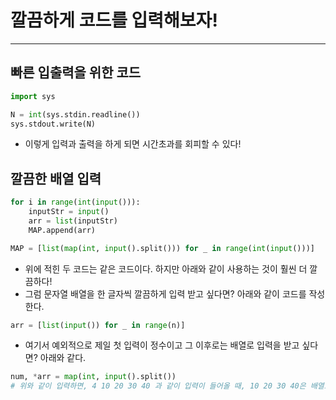 # 깔끔하게 코드를 입력해보자!
---
## 빠른 입출력을 위한 코드

```python
import sys

N = int(sys.stdin.readline())
sys.stdout.write(N)  
```

- 이렇게 입력과 출력을 하게 되면 시간초과를 회피할 수 있다!  

## 깔끔한 배열 입력

```python
for i in range(int(input())): 
    inputStr = input() 
    arr = list(inputStr) 
    MAP.append(arr)

MAP = [list(map(int, input().split())) for _ in range(int(input()))]
```

- 위에 적힌 두 코드는 같은 코드이다. 하지만 아래와 같이 사용하는 것이 훨씬 더 깔끔하다!  
- 그럼 문자열 배열을 한 글자씩 깔끔하게 입력 받고 싶다면? 아래와 같이 코드를 작성한다.

```python
arr = [list(input()) for _ in range(n)]
```

- 여기서 예외적으로 제일 첫 입력이 정수이고 그 이후로는 배열로 입력을 받고 싶다면? 아래와 같다.

```python
num, *arr = map(int, input().split())
# 위와 같이 입력하면, 4 10 20 30 40 과 같이 입력이 들어올 때, 10 20 30 40은 배열로 저장이 된다.
```
